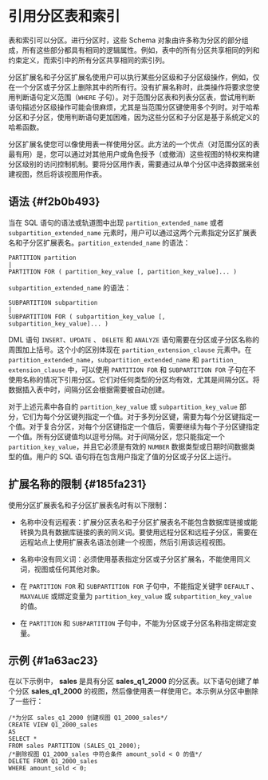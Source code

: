 引用分区表和索引 
=============================



表和索引可以分区。进行分区时，这些 Schema 对象由许多称为分区的部分组成，所有这些部分都具有相同的逻辑属性。例如，表中的所有分区共享相同的列和约束定义，而索引中的所有分区共享相同的索引列。

分区扩展名和子分区扩展名使用户可以执行某些分区级和子分区级操作，例如，仅在一个分区或子分区上删除其中的所有行。没有扩展名称时，此类操作将要求您使用判断语句定义范围（`WHERE` 子句）。对于范围分区表和列表分区表，尝试用判断语句描述分区级操作可能会很麻烦，尤其是当范围分区键使用多个列时。对于哈希分区和子分区，使用判断语句更加困难，因为这些分区和子分区是基于系统定义的哈希函数。

分区扩展名使您可以像使用表一样使用分区。此方法的一个优点（对范围分区的表最有用）是，您可以通过对其他用户或角色授予（或撤消）这些视图的特权来构建分区级别的访问控制机制。要将分区用作表，需要通过从单个分区中选择数据来创建视图，然后将该视图用作表。

语法 {#f2b0b493}
--------------

当在 SQL 语句的语法或轨道图中出现 `partition_extended_name` 或者 `subpartition_extended_name` 元素时，用户可以通过这两个元素指定分区扩展表名和子分区扩展表名。`partition_extended_name` 的语法：

    PARTITION partition
    | 
    PARTITION FOR ( partition_key_value [, partition_key_value]... )



`subpartition_extended_name` 的语法：

    SUBPARTITION subpartition
    | 
    SUBPARTITION FOR ( subpartition_key_value [, subpartition_key_value]... )



DML 语句 `INSERT`、`UPDATE` 、 `DELETE` 和 `ANALYZE` 语句需要在分区或子分区名称的周围加上括号。这个小的区别体现在 `partition_extension_clause` 元素中。在 `partition_extended_name`，`subpartition_extended_name` 和 `partition_ extension_clause` 中，可以使用 `PARTITION FOR` 和 `SUBPARTITION FOR` 子句在不使用名称的情况下引用分区。它们对任何类型的分区均有效，尤其是间隔分区。将数据插入表中时，间隔分区会根据需要被自动创建。

对于上述元素中各自的 `partition_key_value` 或 `subpartition_key_value` 部分，它们为每个分区键列指定一个值。对于多列分区键，需要为每个分区键指定一个值。对于复合分区，对每个分区键指定一个值后，需要继续为每个子分区键指定一个值。所有分区键值均以逗号分隔。对于间隔分区，您只能指定一个 `partition_key_value`，并且它必须是有效的 `NUMBER` 数据类型或日期时间数据类型的值。用户的 SQL 语句将在包含用户指定了值的分区或子分区上运行。

扩展名称的限制 {#185fa231}
-------------------

使用分区扩展表名和子分区扩展表名时有以下限制：

* 名称中没有远程表：扩展分区表名和子分区扩展表名不能包含数据库链接或能转换为具有数据库链接的表的同义词。要使用远程分区和远程子分区，需要在远程站点上使用扩展表名语法创建一个视图，然后引用该远程视图。

  

* 名称中没有同义词：必须使用基表指定分区或子分区扩展名，不能使用同义词，视图或任何其他对象。

  

* 在 `PARTITION FOR` 和 `SUBPARTITION FOR` 子句中，不能指定关键字 `DEFAULT` 、`MAXVALUE` 或绑定变量为 `partition_key_value` 或 `subpartition_key_value` 的值。

  

* 在 `PARTITION` 和 `SUBPARTITION` 子句中，不能为分区或子分区名称指定绑定变量。

  




示例 {#1a63ac23}
--------------

在以下示例中， **sales** 是具有分区 **sales_q1_2000** 的分区表。以下语句创建了单个分区 **sales_q1_2000** 的视图，然后像使用表一样使用它。本示例从分区中删除了一些行：

    /*为分区 sales_q1_2000 创建视图 Q1_2000_sales*/
    CREATE VIEW Q1_2000_sales
    AS
    SELECT *
    FROM sales PARTITION (SALES_Q1_2000);
    /*删除视图 Q1_2000_sales 中符合条件 amount_sold < 0 的值*/
    DELETE FROM Q1_2000_sales
    WHERE amount_sold < 0;


